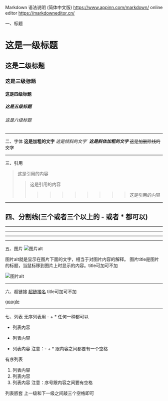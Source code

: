 Markdown 语法说明 (简体中文版)   https://www.appinn.com/markdown/ 
online editor                 https://markdowneditor.cn/ 


一、标题
# 这是一级标题
## 这是二级标题
### 这是三级标题
#### 这是四级标题
##### 这是五级标题
###### 这是六级标题

---

二、字体
**这是加粗的文字**
*这是倾斜的文字*`
***这是斜体加粗的文字***
~~这是加删除线的文字~~

---

三、引用
>这是引用的内容
>>这是引用的内容
>>>>>>>>>>这是引用的内容

---

四、分割线(三个或者三个以上的 - 或者 * 都可以) 
---
----
***
*****

---

五、图片
![图片alt](图片地址 "图片title")

图片alt就是显示在图片下面的文字，相当于对图片内容的解释。
图片title是图片的标题，当鼠标移到图片上时显示的内容。title可加可不加

![图片alt](https://abc.jpg "图片title")

---

六、超链接
[超链接名](超链接地址 "超链接title")
title可加可不加

[google](https://google.com)

---

七、列表
无序列表用 - + * 任何一种都可以
- 列表内容
+ 列表内容
* 列表内容
注意：- + * 跟内容之间都要有一个空格

有序列表
1. 列表内容
2. 列表内容
3. 列表内容
注意：序号跟内容之间要有空格

列表嵌套
上一级和下一级之间敲三个空格即可